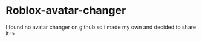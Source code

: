 # Roblox-avatar-changer
I found no avatar changer on github so i made my own and decided to share it :>
